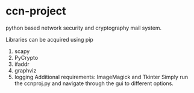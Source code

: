 # ccn-project
python based network security and cryptography mail system.


Libraries can be acquired using pip
1. scapy
2. PyCrypto
3. ifaddr
4. graphviz
5. logging
Additional requirements: ImageMagick and Tkinter
Simply run the ccnproj.py and navigate through the gui to different options.

